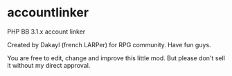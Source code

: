 # accountlinker
PHP BB 3.1.x account linker

Created by Dakayl (french LARPer) for RPG community. Have fun guys.

You are free to edit, change and improve this little mod.
But please don't sell it without my direct approval.
